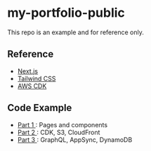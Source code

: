 # my-portfolio-public
This repo is an example and for reference only.
## Reference

- [Next.js](https://nextjs.org/docs/getting-started)
- [Tailwind CSS](https://tailwindcss.com/docs)
- [AWS CDK](https://docs.aws.amazon.com/cdk/v2/guide/home.html)

## Code Example
- [Part 1 ](https://github.com/PlengNakdee/my-portfolio-public/tree/part1): Pages and components
- [Part 2 ](https://github.com/PlengNakdee/my-portfolio-public/tree/part2): CDK, S3, CloudFront
- [Part 3 ](https://github.com/PlengNakdee/my-portfolio-public/tree/part3): GraphQL, AppSync, DynamoDB
